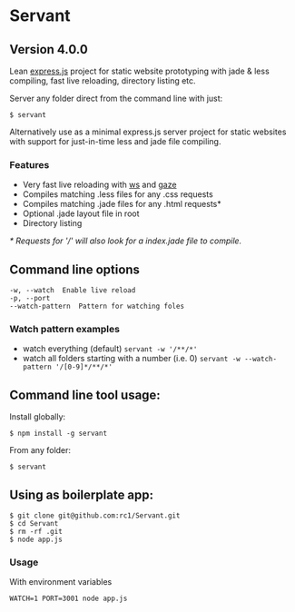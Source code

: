 # Servant
## Version 4.0.0

Lean [express.js](http://expressjs.com/) project for static website prototyping with jade & less compiling, fast live reloading, directory listing etc.

Server any folder direct from the command line with just:

    $ servant

Alternatively use as a minimal express.js server project for static websites with support for just-in-time less and jade file compiling.

### Features

* Very fast live reloading with [ws](https://github.com/einaros/ws) and [gaze](https://github.com/shama/gaze)
* Compiles matching .less files for any .css requests
* Compiles matching .jade files for any .html requests*
* Optional .jade layout file in root
* Directory listing

_* Requests for '/' will also look for a index.jade file to compile._

## Command line options

    -w, --watch  Enable live reload
    -p, --port
    --watch-pattern  Pattern for watching foles

### Watch pattern examples

* watch everything (default) `servant -w '/**/*'`
* watch all folders starting with a number (i.e. 0) `servant -w --watch-pattern '/[0-9]*/**/*'`

## Command line tool usage:

Install globally:

    $ npm install -g servant 

From any folder:

    $ servant

## Using as boilerplate app:

    $ git clone git@github.com:rc1/Servant.git
    $ cd Servant
    $ rm -rf .git
    $ node app.js

### Usage

With environment variables

    WATCH=1 PORT=3001 node app.js
